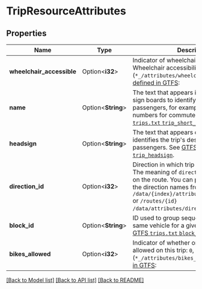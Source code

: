 # TripResourceAttributes

## Properties

Name | Type | Description | Notes
------------ | ------------- | ------------- | -------------
**wheelchair_accessible** | Option<**i32**> | Indicator of wheelchair accessibility: `0`, `1`, `2`  Wheelchair accessibility (`*_/attributes/wheelchair_accessible`) [as defined in GTFS](https://github.com/google/transit/blob/master/gtfs/spec/en/reference.md#tripstxt):  | Value | Meaning                                            | |-------|----------------------------------------------------| | `0`   | No information                                     | | `1`   | Accessible (at stops allowing wheelchair_boarding) | | `2`   | Inaccessible                                       |   | [optional]
**name** | Option<**String**> | The text that appears in schedules and sign boards to identify the trip to passengers, for example, to identify train numbers for commuter rail trips. See [GTFS `trips.txt` `trip_short_name`](https://github.com/google/transit/blob/master/gtfs/spec/en/reference.md#tripstxt)  | [optional]
**headsign** | Option<**String**> | The text that appears on a sign that identifies the trip's destination to passengers. See [GTFS `trips.txt` `trip_headsign`](https://github.com/google/transit/blob/master/gtfs/spec/en/reference.md#tripstxt).  | [optional]
**direction_id** | Option<**i32**> | Direction in which trip is traveling: `0` or `1`.  The meaning of `direction_id` varies based on the route. You can programmatically get the direction names from `/routes` `/data/{index}/attributes/direction_names` or `/routes/{id}` `/data/attributes/direction_names`.   | [optional]
**block_id** | Option<**String**> | ID used to group sequential trips with the same vehicle for a given service_id. See [GTFS `trips.txt` `block_id`](https://github.com/google/transit/blob/master/gtfs/spec/en/reference.md#tripstxt)  | [optional]
**bikes_allowed** | Option<**i32**> | Indicator of whether or not bikes are allowed on this trip: `0`, `1`, `2`  Bikes allowed (`*_/attributes/bikes_allowed`) [as defined in GTFS](https://github.com/google/transit/blob/master/gtfs/spec/en/reference.md#tripstxt):  | Value | Meaning                                                                         | |-------|---------------------------------------------------------------------------------| | `0`   | No information                                                                  | | `1`   | Vehicle being used on this particular trip can accommodate at least one bicycle | | `2`   | No bicycles are allowed on this trip                                            |   | [optional]

[[Back to Model list]](../README.md#documentation-for-models) [[Back to API list]](../README.md#documentation-for-api-endpoints) [[Back to README]](../README.md)


